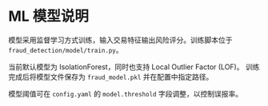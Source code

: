 # ML 模型说明

模型采用监督学习方式训练，输入交易特征输出风险评分。训练脚本位于
`fraud_detection/model/train.py`。

当前默认模型为 IsolationForest，同时也支持 Local Outlier Factor (LOF)。
训练完成后将模型文件保存为 `fraud_model.pkl` 并在配置中指定路径。

模型阈值可在 `config.yaml` 的 `model.threshold` 字段调整，以控制误报率。
